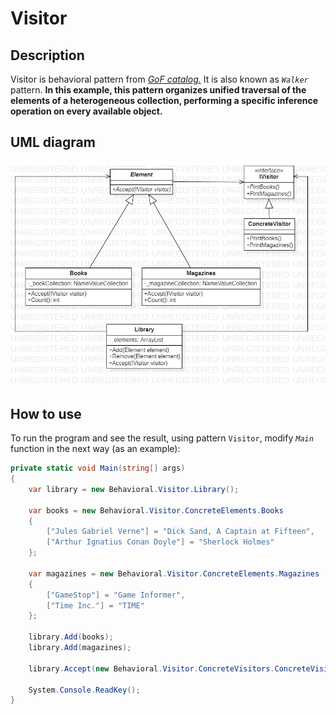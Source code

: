 # Visitor
## Description
Visitor is behavioral pattern from [*GoF catalog.*](https://en.wikipedia.org/wiki/Design_Patterns#Patterns_by_typehttps://en.wikipedia.org/wiki/Design_Patterns#Patterns_by_type)
It is also known as *`Walker`* pattern. **In this example, this pattern organizes unified traversal of the elements of a heterogeneous collection, performing a specific inference operation on every available object.**
## UML diagram
![](../../images/UmlClassDiagramVisitor.jpg)
## How to use
To run the program and see the result, using pattern `Visitor`, modify *`Main`* function in the next way (as an example):
```c#
private static void Main(string[] args)
{
    var library = new Behavioral.Visitor.Library();

    var books = new Behavioral.Visitor.ConcreteElements.Books
    {
        ["Jules Gabriel Verne"] = "Dick Sand, A Captain at Fifteen",
        ["Arthur Ignatius Conan Doyle"] = "Sherlock Holmes"
    };

    var magazines = new Behavioral.Visitor.ConcreteElements.Magazines
    {
        ["GameStop"] = "Game Informer",
        ["Time Inc."] = "TIME"
    };

    library.Add(books);
    library.Add(magazines);

    library.Accept(new Behavioral.Visitor.ConcreteVisitors.ConcreteVisitor());

    System.Console.ReadKey();
}
```